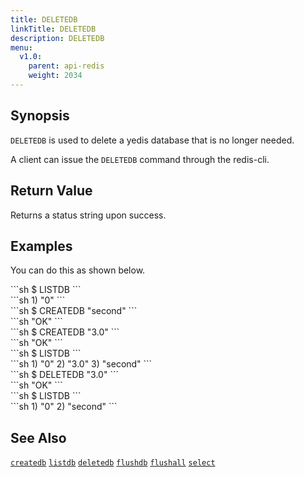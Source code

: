 ```yaml
---
title: DELETEDB
linkTitle: DELETEDB
description: DELETEDB
menu:
  v1.0:
    parent: api-redis
    weight: 2034
---
```


## Synopsis

`DELETEDB` is used to delete a yedis database that is no longer needed.

A client can issue the `DELETEDB` command through the redis-cli.

## Return Value
Returns a status string upon success.

## Examples

You can do this as shown below.
<div class='copy separator-dollar'>
```sh
$ LISTDB
```
</div>
```sh
1) "0"
```
<div class='copy separator-dollar'>
```sh
$ CREATEDB "second"
```
</div>
```sh
"OK"
```
<div class='copy separator-dollar'>
```sh
$ CREATEDB "3.0"
```
</div>
```sh
"OK"
```
<div class='copy separator-dollar'>
```sh
$ LISTDB
```
</div>
```sh
1) "0"
2) "3.0"
3) "second"
```
<div class='copy separator-dollar'>
```sh
$ DELETEDB "3.0"
```
</div>
```sh
"OK"
```
<div class='copy separator-dollar'>
```sh
$ LISTDB
```
</div>
```sh
1) "0"
2) "second"
```

## See Also
[`createdb`](../createdb/)
[`listdb`](../listdb/)
[`deletedb`](../deletedb/)
[`flushdb`](../flushdb/)
[`flushall`](../flushall/)
[`select`](../select/)
